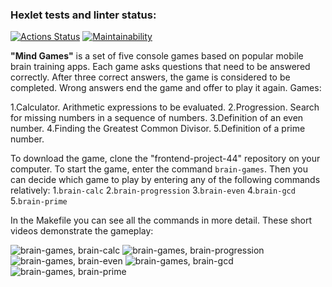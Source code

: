 ### Hexlet tests and linter status:

[![Actions Status](https://github.com/csmcgrl/frontend-project-44/workflows/hexlet-check/badge.svg)](https://github.com/csmcgrl/frontend-project-44/actions)
[![Maintainability](https://api.codeclimate.com/v1/badges/e25cbb7ada390bb9af7a/maintainability)](https://codeclimate.com/github/csmcgrl/frontend-project-44/maintainability)

**"Mind Games"** is a set of five console games based on popular mobile brain training apps. Each game asks questions that need to be answered correctly. After three correct answers, the game is considered to be completed. Wrong answers end the game and offer to play it again. Games:

1.Calculator. Arithmetic expressions to be evaluated.
2.Progression. Search for missing numbers in a sequence of numbers.
3.Definition of an even number.
4.Finding the Greatest Common Divisor.
5.Definition of a prime number.

To download the game, clone the "frontend-project-44" repository on your computer. To start the game, enter the command `brain-games`. Then you can decide which game to play by entering any of the following commands relatively: 1.`brain-calc` 2.`brain-progression` 3.`brain-even` 4.`brain-gcd` 5.`brain-prime`

In the Makefile you can see all the commands in more detail.
These short videos demonstrate the gameplay:

![brain-games, brain-calc](https://asciinema.org/a/570664)
![brain-games, brain-progression](https://asciinema.org/a/570666)
![brain-games, brain-even](https://asciinema.org/a/570667)
![brain-games, brain-gcd](https://asciinema.org/a/570670)
![brain-games, brain-prime](https://asciinema.org/a/570673)
